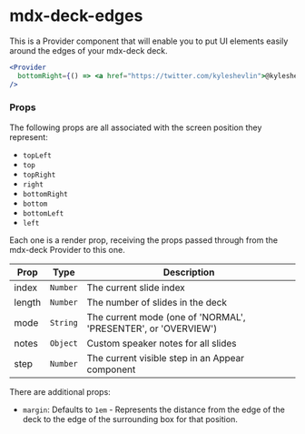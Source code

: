 # mdx-deck-edges

This is a Provider component that will enable you to put UI elements easily around the edges of your mdx-deck deck.

```jsx
<Provider
  bottomRight={() => <a href="https://twitter.com/kyleshevlin">@kyleshevlin</a>}
/>
```

### Props

The following props are all associated with the screen position they represent:

- `topLeft`
- `top`
- `topRight`
- `right`
- `bottomRight`
- `bottom`
- `bottomLeft`
- `left`

Each one is a render prop, receiving the props passed through from the mdx-deck Provider to this one.

| Prop   | Type     | Description                                                    |
| ------ | -------- | -------------------------------------------------------------- |
| index  | `Number` | The current slide index                                        |
| length | `Number` | The number of slides in the deck                               |
| mode   | `String` | The current mode (one of 'NORMAL', 'PRESENTER', or 'OVERVIEW') |
| notes  | `Object` | Custom speaker notes for all slides                            |
| step   | `Number` | The current visible step in an Appear component                |

There are additional props:

- `margin`: Defaults to `1em` - Represents the distance from the edge of the deck to the edge of the surrounding box for that position.
